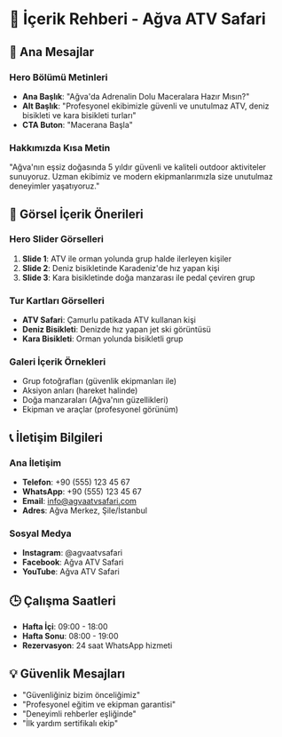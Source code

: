 # 📝 İçerik Rehberi - Ağva ATV Safari

## 🎯 Ana Mesajlar

### Hero Bölümü Metinleri
- **Ana Başlık**: "Ağva'da Adrenalin Dolu Maceralara Hazır Mısın?"
- **Alt Başlık**: "Profesyonel ekibimizle güvenli ve unutulmaz ATV, deniz bisikleti ve kara bisikleti turları"
- **CTA Buton**: "Macerana Başla"

### Hakkımızda Kısa Metin
"Ağva'nın eşsiz doğasında 5 yıldır güvenli ve kaliteli outdoor aktiviteler sunuyoruz. Uzman ekibimiz ve modern ekipmanlarımızla size unutulmaz deneyimler yaşatıyoruz."

## 🎨 Görsel İçerik Önerileri

### Hero Slider Görselleri
1. **Slide 1**: ATV ile orman yolunda grup halde ilerleyen kişiler
2. **Slide 2**: Deniz bisikletinde Karadeniz'de hız yapan kişi
3. **Slide 3**: Kara bisikletinde doğa manzarası ile pedal çeviren grup

### Tur Kartları Görselleri
- **ATV Safari**: Çamurlu patikada ATV kullanan kişi
- **Deniz Bisikleti**: Denizde hız yapan jet ski görüntüsü
- **Kara Bisikleti**: Orman yolunda bisikletli grup

### Galeri İçerik Örnekleri
- Grup fotoğrafları (güvenlik ekipmanları ile)
- Aksiyon anları (hareket halinde)
- Doğa manzaraları (Ağva'nın güzellikleri)
- Ekipman ve araçlar (profesyonel görünüm)

## 📞 İletişim Bilgileri

### Ana İletişim
- **Telefon**: +90 (555) 123 45 67
- **WhatsApp**: +90 (555) 123 45 67
- **Email**: info@agvaatvsafari.com
- **Adres**: Ağva Merkez, Şile/İstanbul

### Sosyal Medya
- **Instagram**: @agvaatvsafari
- **Facebook**: Ağva ATV Safari
- **YouTube**: Ağva ATV Safari

## 🕒 Çalışma Saatleri
- **Hafta İçi**: 09:00 - 18:00
- **Hafta Sonu**: 08:00 - 19:00
- **Rezervasyon**: 24 saat WhatsApp hizmeti

## 💡 Güvenlik Mesajları
- "Güvenliğiniz bizim önceliğimiz"
- "Profesyonel eğitim ve ekipman garantisi"
- "Deneyimli rehberler eşliğinde"
- "İlk yardım sertifikalı ekip"